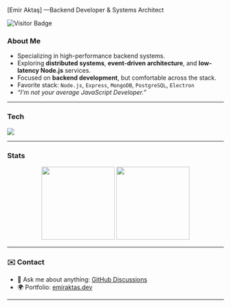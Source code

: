 [Emir Aktaş] —Backend Developer & Systems Architect


![Visitor Badge](https://komarev.com/ghpvc/?username=soleroks&style=flat-square&color=blue)

###  About Me

-  Specializing in high-performance backend systems.
-  Exploring **distributed systems**, **event-driven architecture**, and **low-latency Node.js** services.
-  Focused on **backend development**, but comfortable across the stack.
-  Favorite stack: `Node.js`, `Express`, `MongoDB`, `PostgreSQL`, `Electron`
-  _“I'm not your average JavaScript Developer.”_

---

### Tech

<p>
  <img src="https://skillicons.dev/icons?i=nodejs,c,express,mongodb,postgres,sqlite,redis,js,ts,bash,linux" />
</p>

---

###  Stats

<p align="center">
  <img src="https://github-readme-stats.vercel.app/api?username=soleroks&show_icons=true&theme=radical" height="170"/>
  <img src="https://github-readme-stats.vercel.app/api/top-langs/?username=soleroks&layout=compact&theme=radical" height="170"/>
</p>

---

### ✉️ Contact
- 💬 Ask me about anything: [GitHub Discussions](https://github.com/soleroks/soleroks/discussions)
- 🌍 Portfolio: [emiraktas.dev](https://emiraktas.dev)

---




